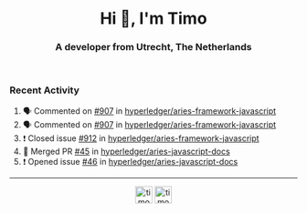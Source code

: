 <h1 align="center">Hi 👋, I'm Timo</h1>
<h3 align="center">A developer from Utrecht, The Netherlands</h3>
<br/>
<!-- https://github.com/rahuldkjain/github-profile-readme-generator --!>

<!--  <p align="left"><img src="https://github-readme-stats.vercel.app/api?username=timoglastra&show_icons=true&count_private=true&" alt="timoglastra" /></p> --!>

<!--
Github language stats
<p align="left"><img src="https://github-readme-stats.vercel.app/api/top-langs/?username=timoglastra&layout=compact" alt="timoglastra" /><p>
-->

<!-- Codestats language stats -->
<!-- <p align="left"><img src="https://codestats-readme.vercel.app/api/top-langs/?username=timoglastra&layout=compact&language_count=12" alt="timoglastra" /><p>    --!>
  
<h3>Recent Activity</h3>

<!--START_SECTION:activity-->
1. 🗣 Commented on [#907](https://github.com/hyperledger/aries-framework-javascript/issues/907) in [hyperledger/aries-framework-javascript](https://github.com/hyperledger/aries-framework-javascript)
2. 🗣 Commented on [#907](https://github.com/hyperledger/aries-framework-javascript/issues/907) in [hyperledger/aries-framework-javascript](https://github.com/hyperledger/aries-framework-javascript)
3. ❗️ Closed issue [#912](https://github.com/hyperledger/aries-framework-javascript/issues/912) in [hyperledger/aries-framework-javascript](https://github.com/hyperledger/aries-framework-javascript)
4. 🎉 Merged PR [#45](https://github.com/hyperledger/aries-javascript-docs/pull/45) in [hyperledger/aries-javascript-docs](https://github.com/hyperledger/aries-javascript-docs)
5. ❗️ Opened issue [#46](https://github.com/hyperledger/aries-javascript-docs/issues/46) in [hyperledger/aries-javascript-docs](https://github.com/hyperledger/aries-javascript-docs)
<!--END_SECTION:activity-->

---

<p align="center">
<a href="https://twitter.com/timoglastra" target="blank"><img align="center" src="https://cdn.jsdelivr.net/npm/simple-icons@3.0.1/icons/twitter.svg" alt="timoglastra" height="30" width="30" /></a>
<a href="https://linkedin.com/in/timoglastra" target="blank"><img align="center" src="https://cdn.jsdelivr.net/npm/simple-icons@3.0.1/icons/linkedin.svg" alt="timoglastra" height="30" width="30" /></a>
</p>



